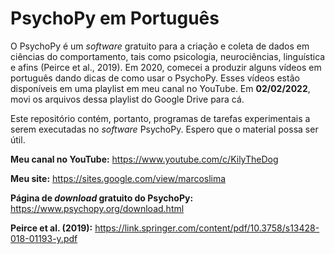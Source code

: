 # PsychoPy em Português

O PsychoPy é um _software_ gratuito para a criação e coleta de dados em ciências do comportamento, tais como psicologia, neurociências, linguística e afins (Peirce et al., 2019).  Em 2020, comecei a produzir alguns vídeos em português dando dicas de como usar o PsychoPy. Esses vídeos estão disponíveis em uma playlist em meu canal no YouTube. Em **02/02/2022**, movi os arquivos dessa playlist do Google Drive para cá.

Este repositório contém, portanto, programas de tarefas experimentais a serem executadas no *software* PsychoPy. Espero que o material possa ser útil.

**Meu canal no YouTube:** https://www.youtube.com/c/KilyTheDog

**Meu site:** https://sites.google.com/view/marcoslima

**Página de *download* gratuito do PsychoPy:** https://www.psychopy.org/download.html

**Peirce et al. (2019):** https://link.springer.com/content/pdf/10.3758/s13428-018-01193-y.pdf
